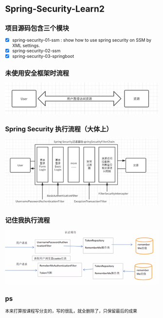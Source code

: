 # Spring-Security-Learn2
## 项目源码包含三个模块
- [x] spring-security-01-ssm : show how to use spring security on SSM by XML settings.
- [x] spring-security-02-ssm
- [x] spring-security-03-springboot

## 未使用安全框架时流程
![](./pictures/未使用安全框架时流程.jpg)
## Spring Security 执行流程（大体上）
![](./pictures/SpringSecurityProcedure.png)
## 记住我执行流程
![](./pictures/remember-me.png)

## ps
本来打算按课程写分支的，写的很乱，就全删除了，只保留最后的成果